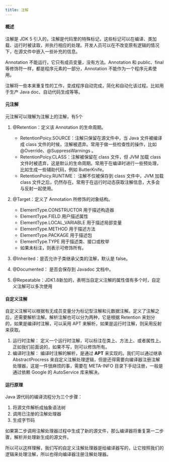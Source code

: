 ```yaml
---
title: 注解
---
```


#### 概述
注解是 JDK 5 引入的，注解是代码里的特殊标记，这些标记可以在编译、类加载、运行时被读取，并执行相应的处理。开发人员可以在不改变原有逻辑的情况下，在源文件中嵌入一些补充的信息。

Annotation 不能运行，它只有成员变量，没有方法。Annotation 和 public、final 等修饰符一样，都是程序元素的一部分，Annotation 不能作为一个程序元素使用。

注解将一些本来重复性的工作，变成程序自动完成，简化和自动化该过程。比如用于生产 Java doc、自动代码生成等等。

#### 元注解
元注解可以理解为注解上的注解，有5个
1. @Retention：定义该 Annotation 的生命周期。
    - RetentionPoicy.SOURCE：注解只保留在源文件中，当 Java 文件被编译成 class 文件的时候，注解被遗弃。常用于做一些检查性的操作，比如 @Override、@SuppressWarnings 。
    - RetentionPoicy.CLASS：注解被保留在 class 文件，但 JVM 加载 class 文件时被遗弃，这是默认的生命周期。常用于在编译时进行一些预处理，比如生成一些辅助代码，例如 ButterKnife。
    - RetentionPoicy.RUNTIME： 注解不仅被保存到 class 文件中，JVM 加载 class 文件之后，仍然存在。常用于在运行时动态获取注解信息，大多会与反射一起使用。
2. @Target：定义了 Annotation 所修饰的对象结构。
    - ElementType.CONSTRUCTOR	用于描述构造器
    - ElementType.FIELD 用户描述属性
    - ElementType.LOCAL_VARIABLE 用于描述局部变量
    - ElementType.METHOD 用于描述方法
    - ElementType.PACKAGE 用于描述包
    - ElementType.TYPE 用于描述类、接口或枚举
    - 如果未标注，则表示可修饰所有。
3. @Inherited：是否允许子类继承父类的注解，默认是 false。

4. @Documented： 是否会保存到 Javadoc 文档中。

5. @Repeatable：JDK1.8新加的，表明当自定义注解的属性值有多个时，自定义注解可以多次使用


#### 自定义注解
自定义注解可以根据有无成员变量分为标记型注解和元数据注解。定义了注解之后，还需要解析注解。解析注解也可以分为两种，它是根据 Retention 来划分的，如果是编译时注解，可以采用 APT 来解析，如果是运行时注解，则采用反射来获取。

1. 运行时注解：
定义一个运行时注解，可以标注在类上、方法上、或者属性上。正如我们前面说的，如果不写，则可以修饰所有。
2. 编译时注解：
编译时注解的解析，是通过 **APT** 来实现的。我们可以通过继承 AbstractProcress 来自定义注解处理逻辑，但是还得需要向编译器注册注解处理器，这是一件很麻烦的事，需要在 META-INFO 目录下手动注册，一般是通过依赖 Google 的 AutoService 库来解决。


#### 运行原理
Java 源代码的编译流程分为三个步骤：
1. 将源文件解析成抽象语法树
2. 调用已注册的注解处理器
3. 生成字节码

如果第二步调用注解处理器过程中生成了新的源文件，那么编译器将重复第一二步骤，解析并处理新生成的源文件。

所以可以这样理解，我们写的自定义注解处理器是给编译器写的，让它按照我们的逻辑来处理注解，所以也得向编译器注册注解处理器。